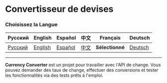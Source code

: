 # Convertisseur de devises

### Choisissez la Langue

| Русский                          | English | Español | 中文 | Français | Deutsch |
|----------------------------------|------------|------------|-----------|-------------|----------|
| [Русский](../../../../README.md) | [English](README_en.md) | [Español](README_es.md) | [中文](README_zh.md) | **Sélectionné** | [Deutsch](README_de.md) |

---

**Currency Converter** est un projet pour travailler avec l'API de change. Vous pouvez demander des taux de change, effectuer des conversions et tester les fonctionnalités via des tests prêts à l'emploi.
